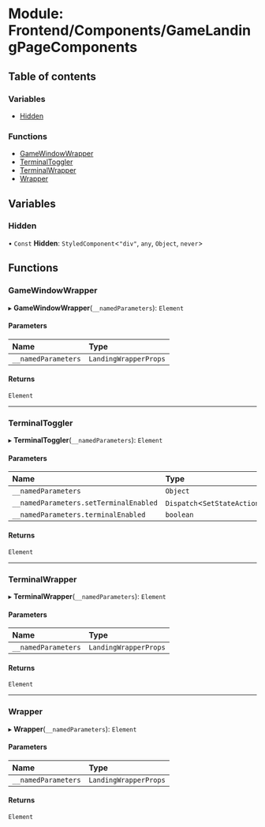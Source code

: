 # Module: Frontend/Components/GameLandingPageComponents

## Table of contents

### Variables

- [Hidden](Frontend_Components_GameLandingPageComponents.md#hidden)

### Functions

- [GameWindowWrapper](Frontend_Components_GameLandingPageComponents.md#gamewindowwrapper)
- [TerminalToggler](Frontend_Components_GameLandingPageComponents.md#terminaltoggler)
- [TerminalWrapper](Frontend_Components_GameLandingPageComponents.md#terminalwrapper)
- [Wrapper](Frontend_Components_GameLandingPageComponents.md#wrapper)

## Variables

### Hidden

• `Const` **Hidden**: `StyledComponent`<`"div"`, `any`, `Object`, `never`\>

## Functions

### GameWindowWrapper

▸ **GameWindowWrapper**(`__namedParameters`): `Element`

#### Parameters

| Name                | Type                  |
| :------------------ | :-------------------- |
| `__namedParameters` | `LandingWrapperProps` |

#### Returns

`Element`

---

### TerminalToggler

▸ **TerminalToggler**(`__namedParameters`): `Element`

#### Parameters

| Name                                   | Type                                      |
| :------------------------------------- | :---------------------------------------- |
| `__namedParameters`                    | `Object`                                  |
| `__namedParameters.setTerminalEnabled` | `Dispatch`<`SetStateAction`<`boolean`\>\> |
| `__namedParameters.terminalEnabled`    | `boolean`                                 |

#### Returns

`Element`

---

### TerminalWrapper

▸ **TerminalWrapper**(`__namedParameters`): `Element`

#### Parameters

| Name                | Type                  |
| :------------------ | :-------------------- |
| `__namedParameters` | `LandingWrapperProps` |

#### Returns

`Element`

---

### Wrapper

▸ **Wrapper**(`__namedParameters`): `Element`

#### Parameters

| Name                | Type                  |
| :------------------ | :-------------------- |
| `__namedParameters` | `LandingWrapperProps` |

#### Returns

`Element`
